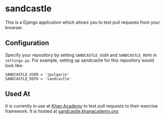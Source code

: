 sandcastle
==========

This is a Django application which allows you to test pull requests from your browser.

Configuration
-------------

Specify your repository by setting `SANDCASTLE_USER` and 
`SANDCASTLE_REPO` in `settings.py`. For example, setting up sandcastle
for this repository would look like:

	SANDCASTLE_USER = 'jpulgarin'
	SANDCASTLE_REPO = 'sandcastle'

Used At
-------

It is currently in use at [Khan Academy](http://www.khanacademy.org) to
test pull requests to their exercise framework. It is hosted at [sandcastle.khanacademy.org](http://sandcastle.khanacademy.org).

